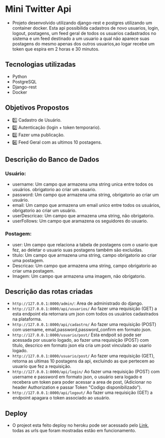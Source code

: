 # Mini Twitter Api 
- Projeto desenvolvido utilizando django-rest e postgres utilizando um container docker. Esta api possibilida cadastros de novo usuarios, login, logout, postagens, um feed geral de todos os usuarios cadastrados no sistema e um feed destinado a um usuario a qual não aparece suas postagens do mesmo apenas dos outros usuarios,ao logar recebe um token que espira em 2 horas e 30 minutos. 
## Tecnologias utilizadas 
- Python
- PostgreSQL
- Django-rest
- Docker

## Objetivos Propostos
- :one: Cadastro de Usuário.
- :two: Autenticação (login + token temporario).
- :three: Fazer uma publicação.
- :four: Feed Geral com as ultimos 10 postagens.

## Descrição do Banco de Dados 
### Usuário:
- username: Um campo que armazena uma string unica entre todos os usuários. obrigatorio ao criar um usuario.
- password: Um campo que armazena uma string, obrigatorio ao criar um usuário.
- email: Um campo que armazena um email unico entre todos os usuários, obrigatorio ao criar um usuário.
- userDescricao: Um campo que armazena uma string, não obrigatorio.
- userFollows: Um campo que aramazena os seguidores do usuario.
### Postagem:
- user: Um campo que relaciona a tabela de postagens com o usario que fez, ao deletar o usuario suas postagens também são excluidas.
- titulo: Um campo que armazena uma string, campo obrigatorio ao criar uma postagem.
- Descricao: Um campo que armazena uma string, campo obrigatorio ao criar uma postagem.
- Imagem: Um campo que armazena uma imagem, não obrigatorio.
## Descrição das rotas criadas
- `http://127.0.0.1:8000/admin/`: Area de administrado do django.
- `http://127.0.0.1:8000/api/usuarios/` Ao fazer uma requisição (GET) a esta endpoint ela retornara um json com todos os usuários cadastrados na plataforma. 
- `http://127.0.0.1:8000/api/cadastro/` Ao fazer uma requisição (POST) com username, email,password,password_confirm em formato json.
- `http://127.0.0.1:8000/usuario/post/` Esta endpoit só pode ser acessada por usuario logado, ao fazer uma requisição (POST) com titulo, descrico em formato json ela cria um post vinculado ao usario logado.
- `http://127.0.0.1:8000/usuario/post/` Ao fazer uma requisição (GET), retorna as ultimas 10 postagens da api, excluindo as que pertecem ao usuario que fez a requisição.
- `http://127.0.0.1:8000/api/login/` Ao fazer uma requisição (POST) com username e password em formato json, o usuário sera logado e recebera um token para poder acessar a area de post, (Adicionar no header Authorization e passar Token "Codigo disponibilizado").
- `http://127.0.0.1:8000/api/logout/` Ao fazer uma requisição (GET) a endpoint apagara o token associado ao usuário.
## Deploy
- O projeot esta feito deploy no heroku pode ser acessado pelo <a href="https://api-minitw.herokuapp.com/">Link<a>, todas as urls que foram mostradas estão em funcionamento.

